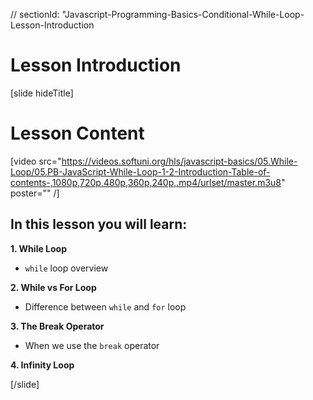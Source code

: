 // sectionId: "Javascript-Programming-Basics-Conditional-While-Loop-Lesson-Introduction
# Lesson Introduction

[slide hideTitle]

# Lesson Content

[video src="https://videos.softuni.org/hls/javascript-basics/05.While-Loop/05.PB-JavaScript-While-Loop-1-2-Introduction-Table-of-contents-,1080p,720p,480p,360p,240p,.mp4/urlset/master.m3u8" poster="" /]

## In this lesson you will learn:

**1. While Loop**
- `while` loop overview

**2. While vs For Loop**
- Difference between `while` and `for` loop

**3. The Break Operator**
- When we use the `break` operator

**4. Infinity Loop**


[/slide]
